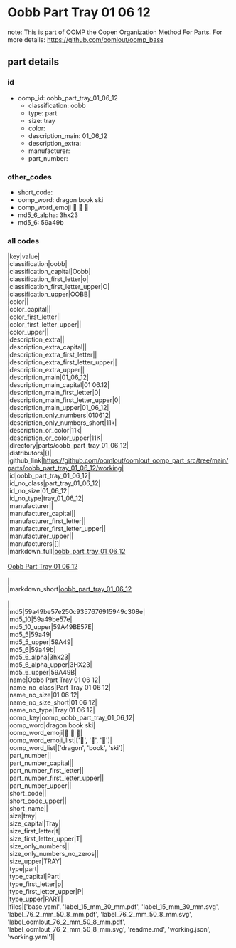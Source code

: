 # Oobb Part Tray 01 06 12  

note: This is part of OOMP the Oopen Organization Method For Parts. For more details: https://github.com/oomlout/oomp_base

##  part details





### id
* oomp_id: oobb_part_tray_01_06_12
  * classification: oobb
  * type: part
  * size: tray
  * color: 
  * description_main: 01_06_12
  * description_extra: 
  * manufacturer: 
  * part_number: 

### other_codes
* short_code: 
* oomp_word: dragon book ski
* oomp_word_emoji :dragon: :book: :ski:
* md5_6_alpha: 3hx23
* md5_6: 59a49b

### all codes 
|key|value|  
|classification|oobb|  
|classification_capital|Oobb|  
|classification_first_letter|o|  
|classification_first_letter_upper|O|  
|classification_upper|OOBB|  
|color||  
|color_capital||  
|color_first_letter||  
|color_first_letter_upper||  
|color_upper||  
|description_extra||  
|description_extra_capital||  
|description_extra_first_letter||  
|description_extra_first_letter_upper||  
|description_extra_upper||  
|description_main|01_06_12|  
|description_main_capital|01 06.12|  
|description_main_first_letter|0|  
|description_main_first_letter_upper|0|  
|description_main_upper|01_06_12|  
|description_only_numbers|010612|  
|description_only_numbers_short|11k|  
|description_or_color|11k|  
|description_or_color_upper|11K|  
|directory|parts/oobb_part_tray_01_06_12|  
|distributors|[]|  
|github_link|https://github.com/oomlout/oomlout_oomp_part_src/tree/main/parts/oobb_part_tray_01_06_12/working|  
|id|oobb_part_tray_01_06_12|  
|id_no_class|part_tray_01_06_12|  
|id_no_size|01_06_12|  
|id_no_type|tray_01_06_12|  
|manufacturer||  
|manufacturer_capital||  
|manufacturer_first_letter||  
|manufacturer_first_letter_upper||  
|manufacturer_upper||  
|manufacturers|[]|  
|markdown_full|[oobb_part_tray_01_06_12](https://github.com/oomlout/oomlout_oomp_part_src/tree/main/parts/oobb_part_tray_01_06_12/working)<br>[](https://github.com/oomlout/oomlout_oomp_part_src/tree/main/parts/oobb_part_tray_01_06_12/working)<br>[Oobb Part Tray 01 06 12](https://github.com/oomlout/oomlout_oomp_part_src/tree/main/parts/oobb_part_tray_01_06_12/working)<br><br>|  
|markdown_short|[oobb_part_tray_01_06_12](https://github.com/oomlout/oomlout_oomp_part_src/tree/main/parts/oobb_part_tray_01_06_12/working)<br><br>|  
|md5|59a49be57e250c9357676915949c308e|  
|md5_10|59a49be57e|  
|md5_10_upper|59A49BE57E|  
|md5_5|59a49|  
|md5_5_upper|59A49|  
|md5_6|59a49b|  
|md5_6_alpha|3hx23|  
|md5_6_alpha_upper|3HX23|  
|md5_6_upper|59A49B|  
|name|Oobb Part Tray 01 06 12|  
|name_no_class|Part Tray 01 06 12|  
|name_no_size|01 06 12|  
|name_no_size_short|01 06 12|  
|name_no_type|Tray 01 06 12|  
|oomp_key|oomp_oobb_part_tray_01_06_12|  
|oomp_word|dragon book ski|  
|oomp_word_emoji|:dragon: :book: :ski:|  
|oomp_word_emoji_list|[':dragon:', ':book:', ':ski:']|  
|oomp_word_list|['dragon', 'book', 'ski']|  
|part_number||  
|part_number_capital||  
|part_number_first_letter||  
|part_number_first_letter_upper||  
|part_number_upper||  
|short_code||  
|short_code_upper||  
|short_name||  
|size|tray|  
|size_capital|Tray|  
|size_first_letter|t|  
|size_first_letter_upper|T|  
|size_only_numbers||  
|size_only_numbers_no_zeros||  
|size_upper|TRAY|  
|type|part|  
|type_capital|Part|  
|type_first_letter|p|  
|type_first_letter_upper|P|  
|type_upper|PART|  
|files|['base.yaml', 'label_15_mm_30_mm.pdf', 'label_15_mm_30_mm.svg', 'label_76_2_mm_50_8_mm.pdf', 'label_76_2_mm_50_8_mm.svg', 'label_oomlout_76_2_mm_50_8_mm.pdf', 'label_oomlout_76_2_mm_50_8_mm.svg', 'readme.md', 'working.json', 'working.yaml']|  
